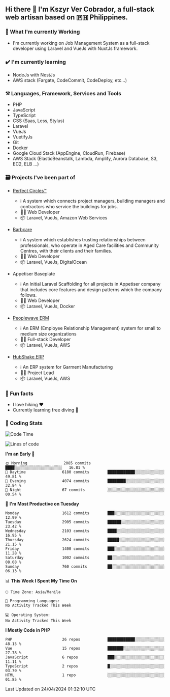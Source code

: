 ## Hi there 👋 I'm Kszyr Ver Cobrador, a full-stack web artisan based on 🇵🇭 Philippines.

### 🚀 What I'm currently Working

- I'm currently working on Job Management System as a full-stack developer using Laravel and VueJs with NuxtJs framework.

### ✔️ I'm currently learning

- NodeJs with NestJs
- AWS stack (Fargate, CodeCommit, CodeDeploy, etc...)

### ⚒️ Languages, Framework, Services and Tools
- PHP
- JavaScript
- TypeScript
- CSS (Saas, Less, Stylus)
- Laravel
- VueJs
- VuetifyJs
- Git
- Docker
- Google Cloud Stack (AppEngine, CloudRun, Firebase)
- AWS Stack (ElasticBeanstalk, Lambda, Amplify, Aurora Database, S3, EC2, ELB ...)


### 🗃 Projects I've been part of

- <a href="https://perfectcircles.com.au/" target="_blank">Perfect Circles™</a>

  - ℹ️ A system which connects project managers, building managers and contractors who service the buildings for jobs.
  - 👨‍💻 Web Developer
  - 📦 Laravel, VueJs, Amazon Web Services

- <a href="https://appetiser.com.au/portfolio/barbcare" target="_blank">Barbcare</a>

  - ℹ️ A system which establishes trusting relationships between professionals, who operate in Aged Care facilities and Community Centres, with their clients and their families.
  - 👨‍💻 Web Developer
  - 📦 Laravel, VueJs, DigitalOcean

- Appetiser Baseplate

  - ℹ️ An Initial Laravel Scaffolding for all projects in Appetiser company that includes core features and design patterns which the company follows.
  - 👨‍💻 Web Developer
  - 📦 Laravel, VueJs, Docker

- <a href="https://peoplewave.co" target="_blank">Peoplewave ERM</a>

  - ℹ️ An ERM (Employee Relationship Management) system for small to medium size organizations
  - 👨‍💻 Full-stack Developer
  - 📦 Laravel, VueJs, AWS

- <a href="https://www.posbang.com/garment-erp" target="_blank">HubShake ERP</a>

  - ℹ️ An ERP system for Garment Manufacturing
  - 👨‍💻 Project Lead
  - 📦 Laravel, VueJs, AWS

### 🌴 Fun facts

- I love hiking ❤️
- Currently learning free diving 🥽

### 🌟 Coding Stats

<!-- WakaTime Stats -->

<!--START_SECTION:waka-->
![Code Time](http://img.shields.io/badge/Code%20Time-2%2C996%20hrs%2019%20mins-blue)

![Lines of code](https://img.shields.io/badge/From%20Hello%20World%20I%27ve%20Written-9.5%20million%20lines%20of%20code-blue)

**I'm an Early 🐤** 

```text
🌞 Morning                2085 commits        ████░░░░░░░░░░░░░░░░░░░░░   16.81 % 
🌆 Daytime                6180 commits        ████████████░░░░░░░░░░░░░   49.81 % 
🌃 Evening                4074 commits        ████████░░░░░░░░░░░░░░░░░   32.84 % 
🌙 Night                  67 commits          ░░░░░░░░░░░░░░░░░░░░░░░░░   00.54 % 
```
📅 **I'm Most Productive on Tuesday** 

```text
Monday                   1612 commits        ███░░░░░░░░░░░░░░░░░░░░░░   12.99 % 
Tuesday                  2905 commits        ██████░░░░░░░░░░░░░░░░░░░   23.42 % 
Wednesday                2103 commits        ████░░░░░░░░░░░░░░░░░░░░░   16.95 % 
Thursday                 2624 commits        █████░░░░░░░░░░░░░░░░░░░░   21.15 % 
Friday                   1400 commits        ███░░░░░░░░░░░░░░░░░░░░░░   11.28 % 
Saturday                 1002 commits        ██░░░░░░░░░░░░░░░░░░░░░░░   08.08 % 
Sunday                   760 commits         ██░░░░░░░░░░░░░░░░░░░░░░░   06.13 % 
```


📊 **This Week I Spent My Time On** 

```text
🕑︎ Time Zone: Asia/Manila

💬 Programming Languages: 
No Activity Tracked This Week

💻 Operating System: 
No Activity Tracked This Week
```

**I Mostly Code in PHP** 

```text
PHP                      26 repos            ████████████░░░░░░░░░░░░░   48.15 % 
Vue                      15 repos            ███████░░░░░░░░░░░░░░░░░░   27.78 % 
JavaScript               6 repos             ███░░░░░░░░░░░░░░░░░░░░░░   11.11 % 
TypeScript               2 repos             █░░░░░░░░░░░░░░░░░░░░░░░░   03.70 % 
HTML                     1 repo              ░░░░░░░░░░░░░░░░░░░░░░░░░   01.85 % 
```




 Last Updated on 24/04/2024 01:32:10 UTC
<!--END_SECTION:waka-->
